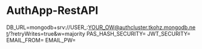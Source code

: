 # AuthApp-RestAPI

DB_URL=mongodb+srv://USER_:YOUR_OW@authcluster.tkohz.mongodb.net/?retryWrites=true&w=majority
PAS_HASH_SECURITY=
JWT_SECURITY=
EMAIL_FROM=
EMAIL_PW=
